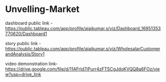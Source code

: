 # Unvelling-Market


dashboard public link -https://public.tableau.com/app/profile/ajaikumar.s/viz/Dashboard_16951353770620/Dashboard1

story public link -https://public.tableau.com/app/profile/ajaikumar.s/viz/WholesalarCustomerandAnalysis/Story1

video demonstration link-https://drive.google.com/file/d/11AFrId7iPurr4zFTSCgJdoKVQQ8a6FOz/view?usp=drive_link
